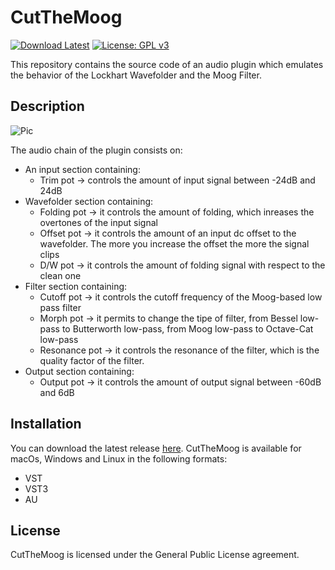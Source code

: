 # CutTheMoog
[![Download Latest](https://img.shields.io/badge/download-latest-blue.svg)](https://github.com/maurizdeb/CutTheMoog/releases/latest)
[![License: GPL v3](https://img.shields.io/badge/License-GPLv3-brightgreen.svg)](https://www.gnu.org/licenses/gpl-3.0)

This repository contains the source code of an audio plugin which emulates the behavior of the Lockhart Wavefolder and the Moog Filter.

## Description

![Pic](https://github.com/maurizdeb/CutTheMoog/blob/master/Screenshot/Screenv1.0.png)

The audio chain of the plugin consists on:

* An input section containing:
  * Trim pot -> controls the amount of input signal between -24dB and 24dB
* Wavefolder section containing:
  * Folding pot -> it controls the amount of folding, which inreases the overtones of the input signal
  * Offset pot -> it controls the amount of an input dc offset to the wavefolder. The more you increase the offset the more the signal clips
  * D/W pot -> it controls the amount of folding signal with respect to the clean one
* Filter section containing: 
  * Cutoff pot -> it controls the cutoff frequency of the Moog-based low pass filter
  * Morph pot -> it permits to change the tipe of filter, from Bessel low-pass to Butterworth low-pass, from Moog low-pass to Octave-Cat low-pass
  * Resonance pot -> it controls the resonance of the filter, which is the quality factor of the filter.
* Output section containing:
  * Output pot -> it controls the amount of output signal between -60dB and 6dB 

## Installation

You can download the latest release [here](https://github.com/maurizdeb/CutTheMoog/releases/latest).
CutTheMoog is available for macOs, Windows and Linux in the following formats:

* VST
* VST3
* AU

## License

CutTheMoog is licensed under the General Public License agreement.
